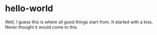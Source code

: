 # hello-world
Well, I guess this is where all good things start from. 
It started with a kiss.
Never thought it would come to this. 
